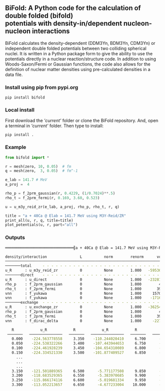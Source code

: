 ## BiFold: A Python code for the calculation of double folded (bifold) <br> potentials with density-in/dependent nucleon-nucleon interactions

BiFold calculates the density-dependent (DDM3Yn, BDM3Yn, CDM3Yn) or independent double folded potentials between two colliding spherical nuclei. It is written in a Python package form to give the ability to use the potentials directly in a nuclear reaction/structure code. In addition to using Woods-Saxon/Fermi or Gaussian functions, the code also allows for the definition of nuclear matter densities using pre-calculated densities in a data file. 

### Install using pip from pypi.org
```
pip install bifold
```

### Local install
First download the *'current'* folder or clone the BiFold repository. And, open a terminal in *'current'* folder.
Then type to install:
```
pip install .
```

### Example
```Python
from bifold import *

r = mesh(zero, 10, 0.05)  # fm
q = mesh(zero,  3, 0.05)  # fm^-1

e_lab = 141.7 # MeV
a_proj =  4

rho_p = f_2prm_gaussian(r, 0.4229, (1/0.7024)**.5)
rho_t = f_2prm_fermi(r, 0.169, 3.60, 0.523)

u = u_m3y_reid_zr(e_lab, a_proj, rho_p, rho_t, r, q)

title = "a + 40Ca @ Elab = 141.7 MeV using M3Y-Reid/ZR"
print_all(u, r, q, title=title)
plot_potentials(u, r, part="all")
```

### Outputs

```bash
═══════════════════════════════╣a + 40Ca @ Elab = 141.7 MeV using M3Y-Reid/ZR╠═══════════════════════════════

density/interaction               L          norm        renorm      vol2        vol4            msr
──────────────────────────────────────────────────────────────────────────────────────────────────────────────
───────total     - - - - - - - - - - - - - - - - - - - - - - - - - - - - - - - - - - - - - - - - - - - - - - - 
u_R      : u_m3y_reid_zr          0          None        1.000   -59536.370  -982867.456       16.509 
───────direct    - - - - - - - - - - - - - - - - - - - - - - - - - - - - - - - - - - - - - - - - - - - - - - - 
u_R      : u_direct               0          None        1.000   -23281.699  -486747.684       20.907 
rho_p    : f_2prm_gaussian        0          None        1.000        4.000        8.543        2.136 
rho_t    : f_2prm_fermi           0          None        1.000       39.908      461.090       11.554 
vnn      : f_yukawa               0          None        1.000     1570.558      588.970        0.375 
vnn      : f_yukawa               0          None        1.000    -1716.459    -1647.805        0.960 
───────exchange  - - - - - - - - - - - - - - - - - - - - - - - - - - - - - - - - - - - - - - - - - - - - - - - 
u_R      : u_exchange_zr          0          None        1.000   -36254.670  -496119.772       13.684 
rho_p    : f_2prm_gaussian        0          None        1.000        4.000        8.543        2.136 
rho_t    : f_2prm_fermi           0          None        1.000       39.908      461.090       11.554 
vnn      : f_dirac_delta          0          None        1.000     -227.114        0.000        0.000 

   R            u_R       	   R            u_R       	   R            u_R       	
 ───────   ───────────────	 ───────   ───────────────	 ───────   ───────────────	
   0.000    -224.563778558	   3.350    -110.244020410	   6.700      -4.355574369	
   0.050    -224.538322266	   3.400    -107.443944653	   6.750      -4.053680997	
   0.100    -224.461928239	   3.450    -104.654310089	   6.800      -3.770556885	
   0.150    -224.334521330	   3.500    -101.877409527	   6.850      -3.505235761	
     ...
     ...
     ...
   3.150    -121.501889365	   6.500      -5.771177508	   9.850      -0.022007393	
   3.200    -118.683529365	   6.550      -5.383970685	   9.900      -0.019983036	
   3.250    -115.866174116	   6.600      -5.019681334	   9.950      -0.018129460	
   3.300    -113.052213657	   6.650      -4.677233004	  10.000      -0.016434605	
```



